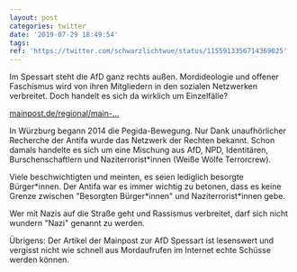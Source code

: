 ```yaml
---
layout: post
categories: twitter
date: '2019-07-29 18:49:54'
tags: 
ref: 'https://twitter.com/schwarzlichtwue/status/1155913356714369025'
---
```

Im Spessart steht die AfD ganz rechts außen. Mordideologie und offener Faschismus wird von ihren Mitgliedern in den sozialen Netzwerken verbreitet. Doch handelt es sich da wirklich um Einzelfälle?

[mainpost.de/regional/main-…](https://www.mainpost.de/regional/main-spessart/Rechtsextreme-Umtriebe-in-der-AfD-Main-Spessart;art776,10285898?fbclid=IwAR216bfEHi_xiQyF4hAbtHhhHNllq8KVoqx-X8y6Xd6SJ31EDhuouiAaOm8)



In Würzburg begann 2014 die Pegida-Bewegung. Nur Dank unaufhörlicher Recherche der Antifa wurde das Netzwerk der Rechten bekannt. Schon damals handelte es sich um eine Mischung aus AfD, NPD, Identitären, Burschenschaftlern und Naziterrorist\*innen (Weiße Wölfe Terrorcrew). 

Viele beschwichtigten und meinten, es seien lediglich besorgte Bürger\*innen. Der Antifa war es immer wichtig zu betonen, dass es keine Grenze zwischen "Besorgten Bürger\*innen" und Naziterrorist\*innen gebe. 

Wer mit Nazis auf die Straße geht und Rassismus verbreitet, darf sich nicht wundern "Nazi" genannt zu werden.



Übrigens: Der Artikel der Mainpost zur AfD Spessart ist lesenswert und vergisst nicht wie schnell aus Mordaufrufen im Internet echte Schüsse werden können. 